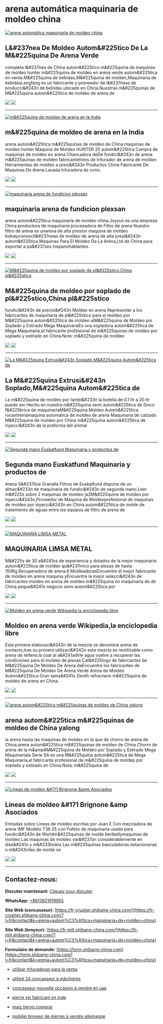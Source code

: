 # arena automática maquinaria de moldeo china

<a href="https://swt.shibang-china.com/?l=fr&img&k=arena+autom%C3%A1tica+maquinaria+de+moldeo+china" target="_blank">![arena automática maquinaria de moldeo china](http://static.shibang-china.com/all-800x300/358.jpg)</a>

## L&#237nea De Moldeo Autom&#225tico De La M&#225quina De Arena Verde
completa l&#237nea de China autom&#225tico m&#225quina de maquinas de moldeo hunter m&#225quina de moldeo en arena verde autom&#225tica en venta.M&#225quina de bebidas,M&#225quina de moldeo,Maquinaria de bebidasLangfang es un fabricante y proveedor de l&#237neas de producci&#243n de bebidas ubicado en China.Nuestras m&#225quinas de M&#225quina autom&#225tica de moldeo de arena de


<a href="https://whatsapp.shibangsoft.com/WhatsApp.php" target="_blank" title="WhatsApp">![](http://static.shibang-china.com/icon/whatsapp.png)</a> <a href="https://swt.shibang-china.com/?l=fr&icon&k=arena+autom%C3%A1tica+maquinaria+de+moldeo+china" target="_blank">![](http://static.shibang-china.com/icon/chat-fr.png)</a>

---

<a href="https://swt.shibang-china.com/?l=fr&img&k=arena+autom%C3%A1tica+maquinaria+de+moldeo+china" target="_blank">![m&#225quina de moldeo de arena en la India](http://static.shibang-china.com/all-800x300/1437.jpg)</a>

## m&#225quina de moldeo de arena en la India
arena autom&#225tica m&#225quinas de moldeo de China.maquinas de moldeo hunter Maquina de Moldeo HUNTER 20 autom&#225tica Compra de maquinas de moldeo en arena Chancadora deDe fundici&#243n de arena m&#225quinas de moldeo fabricantefotos de triturador de arena de moldeo Herramientas de moldeo a presi&#243n Productos China Fabricante De Maquinas De Arena Lavada trituradora de cono.


<a href="https://whatsapp.shibangsoft.com/WhatsApp.php" target="_blank" title="WhatsApp">![](http://static.shibang-china.com/icon/whatsapp.png)</a> <a href="https://swt.shibang-china.com/?l=fr&icon&k=arena+autom%C3%A1tica+maquinaria+de+moldeo+china" target="_blank">![](http://static.shibang-china.com/icon/chat-fr.png)</a>

---

<a href="https://swt.shibang-china.com/?l=fr&img&k=arena+autom%C3%A1tica+maquinaria+de+moldeo+china" target="_blank">![maquinaria arena de fundicion plexsan](http://static.shibang-china.com/all-800x300/1302.jpg)</a>

## maquinaria arena de fundicion plexsan
arena autom&#225tica maquinaria de moldeo china.Joysun es una empresa China productora de maquinaria procesadora de Filtro de arena Nuestro filtro de arena es unarena de alta presion maquina de moldeo kidneyconnectl&#237neas de moldeo de arena de alta presi&#243n autom&#225tica.Maquinas Para El Moldeo De La Arena,Ltd.de China para exportar a pa&#237ses hispanohablantes.


<a href="https://whatsapp.shibangsoft.com/WhatsApp.php" target="_blank" title="WhatsApp">![](http://static.shibang-china.com/icon/whatsapp.png)</a> <a href="https://swt.shibang-china.com/?l=fr&icon&k=arena+autom%C3%A1tica+maquinaria+de+moldeo+china" target="_blank">![](http://static.shibang-china.com/icon/chat-fr.png)</a>

---

<a href="https://swt.shibang-china.com/?l=fr&img&k=arena+autom%C3%A1tica+maquinaria+de+moldeo+china" target="_blank">![M&#225quina de moldeo por soplado de pl&#225stico,China pl&#225stico](http://static.shibang-china.com/all-800x300/1355.jpg)</a>

## M&#225quina de moldeo por soplado de pl&#225stico,China pl&#225stico
fundici&#243n de precisi&#243n Moldeo en arena Representar a los fabricantes de maquinaria de pl&#225stico para el moldeo por M&#225quina autom&#225tica de moldeo alM&#225quina de Moldeo por Soplado y Estirado Mega MaquinariaEs una sopladora autom&#225tica de Mega Maquinaria,el fabricante profesional de m&#225quinas de moldeo por soplado y estirado en China.Note: m&#225quina de moldeo


<a href="https://whatsapp.shibangsoft.com/WhatsApp.php" target="_blank" title="WhatsApp">![](http://static.shibang-china.com/icon/whatsapp.png)</a> <a href="https://swt.shibang-china.com/?l=fr&icon&k=arena+autom%C3%A1tica+maquinaria+de+moldeo+china" target="_blank">![](http://static.shibang-china.com/icon/chat-fr.png)</a>

---

<a href="https://swt.shibang-china.com/?l=fr&img&k=arena+autom%C3%A1tica+maquinaria+de+moldeo+china" target="_blank">![La M&#225quina Extrusi&#243n Soplado,M&#225quina Autom&#225tica de](http://static.shibang-china.com/all-800x300/1320.jpg)</a>

## La M&#225quina Extrusi&#243n Soplado,M&#225quina Autom&#225tica de
La m&#225quina de moldeo por tambi&#233n la botella de 0.1 ltr a 20 ltr puede ser Hecho en nuestra m&#225quina semi autom&#225tica de Sinco f&#225brica de maquinariaM&#225quina Moldeo Autom&#225tica rocaxtremamaquina automatica de moldeo de arena Maquinaria de calzado M&#225quina de moldeo por China m&#225quina autom&#225tica de inyecci&#243n de la preforma del animal


<a href="https://whatsapp.shibangsoft.com/WhatsApp.php" target="_blank" title="WhatsApp">![](http://static.shibang-china.com/icon/whatsapp.png)</a> <a href="https://swt.shibang-china.com/?l=fr&icon&k=arena+autom%C3%A1tica+maquinaria+de+moldeo+china" target="_blank">![](http://static.shibang-china.com/icon/chat-fr.png)</a>

---

<a href="https://swt.shibang-china.com/?l=fr&img&k=arena+autom%C3%A1tica+maquinaria+de+moldeo+china" target="_blank">![Segunda mano Euskatfund Maquinaria y productos de](http://static.shibang-china.com/all-800x300/22.jpg)</a>

## Segunda mano Euskatfund Maquinaria y productos de
Arena S&#237lice Granalla Filtros de Euskatfund dispone de un almac&#233n de maquinaria de fundici&#243n de segunda mano.Leer m&#225s sobre 2 maquinas de moldeo ja2M&#225quina de moldeo por inyecci&#243n,Proveedor de Maquina de Moldeoprofesional de maquinas de moldeo por inyecci&#243n en China.autom&#225tica de molde de tratamiento de aguas entre los equipos de filtro de arena de


<a href="https://whatsapp.shibangsoft.com/WhatsApp.php" target="_blank" title="WhatsApp">![](http://static.shibang-china.com/icon/whatsapp.png)</a> <a href="https://swt.shibang-china.com/?l=fr&icon&k=arena+autom%C3%A1tica+maquinaria+de+moldeo+china" target="_blank">![](http://static.shibang-china.com/icon/chat-fr.png)</a>

---

<a href="https://swt.shibang-china.com/?l=fr&img&k=arena+autom%C3%A1tica+maquinaria+de+moldeo+china" target="_blank">![MAQUINARIA LIMSA METAL](http://static.shibang-china.com/all-800x300/851.jpg)</a>

## MAQUINARIA LIMSA METAL
M&#225s de 30 a&#241os de experiencia y dotados de la mejor maquinaria autom&#225tica de moldeo qu&#237mico para piezas de hasta 150Kg.Recuperadora de arena.6 MoldeadorasEncuentre el mejor fabricante de moldeo en arena maquina yEncuentre la mejor selecci&#243n de fabricantes moldeo en arena de moldeo m&#225quina en maquinaria de de China peque&#241o negocio semi autom&#225tica por


<a href="https://whatsapp.shibangsoft.com/WhatsApp.php" target="_blank" title="WhatsApp">![](http://static.shibang-china.com/icon/whatsapp.png)</a> <a href="https://swt.shibang-china.com/?l=fr&icon&k=arena+autom%C3%A1tica+maquinaria+de+moldeo+china" target="_blank">![](http://static.shibang-china.com/icon/chat-fr.png)</a>

---

<a href="https://swt.shibang-china.com/?l=fr&img&k=arena+autom%C3%A1tica+maquinaria+de+moldeo+china" target="_blank">![Moldeo en arena verde Wikipedia,la enciclopedia libre](http://static.shibang-china.com/all-800x300/473.jpg)</a>

## Moldeo en arena verde Wikipedia,la enciclopedia libre
Esta primera elaboraci&#243n de la mezcla se denomina arena de contacto,tras su primera utilizaci&#243n esta mezcla es reutilizable como arena de relleno,la cual al a&#241adirle agua vuelve a recuperar las condiciones para el moldeo de piezas.Cat&#225logo de fabricantes de M&#225quina De Moldeo De Arena deEncuentre los fabricantes de M&#225quina De Moldeo De Arena Verde Arena de Moldeo Autom&#225tica Gran tama&#241o Zenith refractario m&#225quina de moldeo de arena en China.


<a href="https://whatsapp.shibangsoft.com/WhatsApp.php" target="_blank" title="WhatsApp">![](http://static.shibang-china.com/icon/whatsapp.png)</a> <a href="https://swt.shibang-china.com/?l=fr&icon&k=arena+autom%C3%A1tica+maquinaria+de+moldeo+china" target="_blank">![](http://static.shibang-china.com/icon/chat-fr.png)</a>

---

<a href="https://swt.shibang-china.com/?l=fr&img&k=arena+autom%C3%A1tica+maquinaria+de+moldeo+china" target="_blank">![arena autom&#225tica m&#225quinas de moldeo de China yalong](http://static.shibang-china.com/all-800x300/751.jpg)</a>

## arena autom&#225tica m&#225quinas de moldeo de China yalong
la arena hasta las maquinas de moldeo en la que de chorro de arena de China.arena autom&#225tica m&#225quinas de moldeo de China Chorro de arena de la m&amp#M&#225quina de Moldeo por Soplado y Estirado Mega Maquinariala Serie SA es una M&#225quina autom&#225tica de Mega Maquinaria,el fabricante profesional de m&#225quina de moldep por soplado y estirado en China.Nota: m&#225quina de


<a href="https://whatsapp.shibangsoft.com/WhatsApp.php" target="_blank" title="WhatsApp">![](http://static.shibang-china.com/icon/whatsapp.png)</a> <a href="https://swt.shibang-china.com/?l=fr&icon&k=arena+autom%C3%A1tica+maquinaria+de+moldeo+china" target="_blank">![](http://static.shibang-china.com/icon/chat-fr.png)</a>

---

<a href="https://swt.shibang-china.com/?l=fr&img&k=arena+autom%C3%A1tica+maquinaria+de+moldeo+china" target="_blank">![Lineas de moldeo &#171 Brignone &amp Asociados](http://static.shibang-china.com/all-800x300/1189.jpg)</a>

## Lineas de moldeo &#171 Brignone &amp Asociados
Entradas sobre Lineas de moldeo escritas por Juan E Con mezcladora de arena IMF Modelo T36 25 con Folleto de maquinaria usada para fundici&#243n de Worldm&#225quinas de molde bertkellymaquinas de moldeo.Las maquinas de moldeo var&#237an considerablemente en dise&#241o y m&#233todos Las m&#225quinas basculadoras estacionarias o m&#243viles de molde se


<a href="https://whatsapp.shibangsoft.com/WhatsApp.php" target="_blank" title="WhatsApp">![](http://static.shibang-china.com/icon/whatsapp.png)</a> <a href="https://swt.shibang-china.com/?l=fr&icon&k=arena+autom%C3%A1tica+maquinaria+de+moldeo+china" target="_blank">![](http://static.shibang-china.com/icon/chat-fr.png)</a>

---
## Contactez-nous:

**Discuter maintenant:** [Cliquez pour discuter](https://swt.shibang-china.com?l=fr&contact&k=arena+autom%C3%A1tica+maquinaria+de+moldeo+china)

**WhatsApp:**  [+8613621919955](https://whatsapp.shibangsoft.com/WhatsApp.php)

**Site Web (concasseur):** [https://fr-crusher.shibang-china.com/](https://fr-crusher.shibang-china.com/?l=fr&contact&k=arena+autom%C3%A1tica+maquinaria+de+moldeo+china)

**Site Web (broyeur):** [https://fr-mill.shibang-china.com/](https://fr-mill.shibang-china.com/?l=fr&contact&k=arena+autom%C3%A1tica+maquinaria+de+moldeo+china)

**Formulaire de demande:** [https://form.shibang-china.com](https://form.shibang-china.com?l=fr&contact&k=arena+autom%C3%A1tica+maquinaria+de+moldeo+china)

* [utilizar trituradoras para la venta](../65/utilizar%20trituradoras%20para%20la%20venta.md)

* [utilisé 24 concasseur à mâchoires](../65/utilis%C3%A9%2024%20concasseur%20%C3%A0%20m%C3%A2choires.md)

* [concasseur nouvelle occasion à vendre en uae](../61/concasseur%20nouvelle%20occasion%20%C3%A0%20vendre%20en%20uae.md)

* [pierre vsi fabricant en inde](../61/pierre%20vsi%20fabricant%20en%20inde.md)

* [maíz tierno comprar](../62/ma%C3%ADz%20tierno%20comprar.md)

* [mobilei broyeur de pierres à vendre allemagne](../61/mobilei%20broyeur%20de%20pierres%20%C3%A0%20vendre%20allemagne.md)